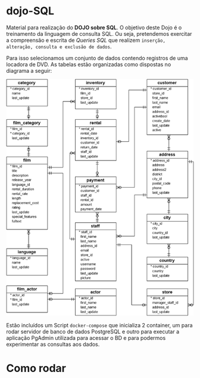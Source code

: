 # dojo-SQL
Material para realização do **DOJO sobre SQL**. O objetivo deste Dojo é o treinamento da linguagem de consulta SQL. Ou seja, pretendemos exercitar a compreensão e escrita de *Queries SQL* que realizem `inserção, alteração, consulta e exclusão de dados`.

Para isso selecionamos um conjunto de dados contendo registros de uma locadora de DVD. As tabelas estão organizadas como dispostas no diagrama a seguir:

![Diagrama da base dados](dvd-rental-sample-database-diagram.png)

Estão incluídos um Script `docker-compose` que inicializa 2 container, um para rodar servidor de banco de dados PostgreSQL e outro para executar a aplicação PgAdmin utilizada para acessar o BD e para podermos experimentar as consultas aos dados.



# Como rodar